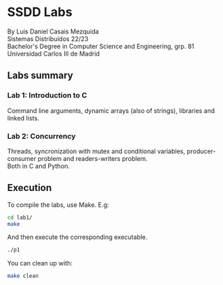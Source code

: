 # SSDD Labs
By Luis Daniel Casais Mezquida  
Sistemas Distribuídos 22/23  
Bachelor's Degree in Computer Science and Engineering, grp. 81  
Universidad Carlos III de Madrid


## Labs summary

### Lab 1: Introduction to C
Command line arguments, dynamic arrays (also of strings), libraries and linked lists.

### Lab 2: Concurrency
Threads, syncronization with mutex and conditional variables, producer-consumer problem and readers-writers problem.  
Both in C and Python.


## Execution
To compile the labs, use Make. E.g:
```bash
cd lab1/
make
```
And then execute the corresponding executable.
```bash
./p1
```

You can clean up with:
```bash
make clean
```